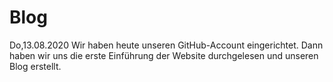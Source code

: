 # Blog

Do,13.08.2020
Wir haben heute unseren GitHub-Account eingerichtet. Dann haben wir uns die erste Einführung der Website durchgelesen und unseren Blog erstellt.
